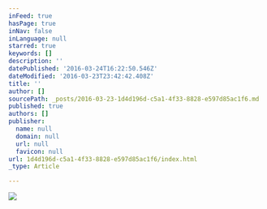 ```yaml
---
inFeed: true
hasPage: true
inNav: false
inLanguage: null
starred: true
keywords: []
description: ''
datePublished: '2016-03-24T16:22:50.546Z'
dateModified: '2016-03-23T23:42:42.408Z'
title: ''
author: []
sourcePath: _posts/2016-03-23-1d4d196d-c5a1-4f33-8828-e597d85ac1f6.md
published: true
authors: []
publisher:
  name: null
  domain: null
  url: null
  favicon: null
url: 1d4d196d-c5a1-4f33-8828-e597d85ac1f6/index.html
_type: Article

---
```

![](https://the-grid-user-content.s3-us-west-2.amazonaws.com/ede7e6d6-c405-4bc2-956a-ff5827634a0b.png)